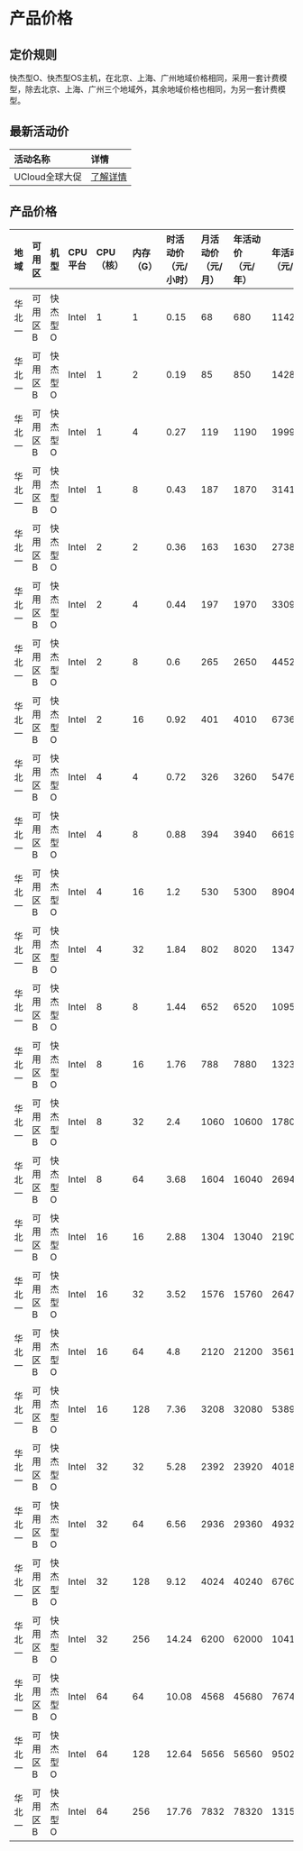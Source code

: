 # 产品价格

## 定价规则
快杰型O、快杰型OS主机，在北京、上海、广州地域价格相同，采用一套计费模型，除去北京、上海、广州三个地域外，其余地域价格也相同，为另一套计费模型。


## 最新活动价
<!-- udocs:active -->
| 活动名称 | 详情 |
| :---- | :---- |
| UCloud全球大促| [了解详情](https://www.ucloud.cn/site/active/kuaijie.html) |


## 产品价格
<!-- udocs:price -->
| 地域 | 可用区 | 机型 | CPU平台 | CPU（核） |  内存（G） |  时活动价（元/小时）| 月活动价（元/月）|  年活动价（元/年） | 年活动价（元/2年）| 年活动价（元/3年）| 操作 |
| :---- | :---- | :---- | :---- | :---- | :---- | :---- | :---- | :---- |:---- |:---- |:---- |
| 华北一 | 可用区B | 快杰型 O | Intel | 1 |  1  | 0.15 | 68 | 680 | 1142.4 | 1224 |[立即购买](https://console.ucloud.cn/uhost/uhost/create)|
| 华北一 | 可用区B | 快杰型 O | Intel | 1 |  2  | 0.19 | 85 | 850 | 1428 | 1530 |[立即购买](https://console.ucloud.cn/uhost/uhost/create)|
| 华北一 | 可用区B | 快杰型 O | Intel | 1 |  4  | 0.27 | 119 | 1190 | 1999.2 | 2142 |[立即购买](https://console.ucloud.cn/uhost/uhost/create)|
| 华北一 | 可用区B | 快杰型 O | Intel | 1 |  8  | 0.43 | 187 | 1870 | 3141.6 | 3366 |[立即购买](https://console.ucloud.cn/uhost/uhost/create)|
| 华北一 | 可用区B | 快杰型 O | Intel | 2 |  2  | 0.36 | 163 | 1630 | 2738.4 | 2934 |[立即购买](https://console.ucloud.cn/uhost/uhost/create)|
| 华北一 | 可用区B | 快杰型 O | Intel | 2 |  4  | 0.44 | 197 | 1970 | 3309.6 | 3546 |[立即购买](https://console.ucloud.cn/uhost/uhost/create)|
| 华北一 | 可用区B | 快杰型 O | Intel | 2 |  8  | 0.6 | 265 | 2650 | 4452 | 4770 |[立即购买](https://console.ucloud.cn/uhost/uhost/create)|
| 华北一 | 可用区B | 快杰型 O | Intel | 2 |  16  | 0.92 | 401 | 4010 | 6736.8 | 7218 |[立即购买](https://console.ucloud.cn/uhost/uhost/create)|
| 华北一 | 可用区B | 快杰型 O | Intel | 4 |  4  | 0.72 | 326 | 3260 | 5476.8 | 5868 |[立即购买](https://console.ucloud.cn/uhost/uhost/create)|
| 华北一 | 可用区B | 快杰型 O | Intel | 4 |  8  | 0.88 | 394 | 3940 | 6619.2 | 7092 |[立即购买](https://console.ucloud.cn/uhost/uhost/create)|
| 华北一 | 可用区B | 快杰型 O | Intel | 4 |  16  | 1.2 | 530 | 5300 | 8904 | 9540 |[立即购买](https://console.ucloud.cn/uhost/uhost/create)|
| 华北一 | 可用区B | 快杰型 O | Intel | 4 |  32  | 1.84 | 802 | 8020 | 13473.6 | 14436 |[立即购买](https://console.ucloud.cn/uhost/uhost/create)|
| 华北一 | 可用区B | 快杰型 O | Intel | 8 |  8  | 1.44 | 652 | 6520 | 10953.6 | 11736 |[立即购买](https://console.ucloud.cn/uhost/uhost/create)|
| 华北一 | 可用区B | 快杰型 O | Intel | 8 |  16  | 1.76 | 788 | 7880 | 13238.4 | 14184 |[立即购买](https://console.ucloud.cn/uhost/uhost/create)|
| 华北一 | 可用区B | 快杰型 O | Intel | 8 |  32  | 2.4 | 1060 | 10600 | 17808 | 19080 |[立即购买](https://console.ucloud.cn/uhost/uhost/create)|
| 华北一 | 可用区B | 快杰型 O | Intel | 8 |  64  | 3.68 | 1604 | 16040 | 26947.2 | 28872 |[立即购买](https://console.ucloud.cn/uhost/uhost/create)|
| 华北一 | 可用区B | 快杰型 O | Intel | 16 |  16  | 2.88 | 1304 | 13040 | 21907.2 | 23472 |[立即购买](https://console.ucloud.cn/uhost/uhost/create)|
| 华北一 | 可用区B | 快杰型 O | Intel | 16 |  32  | 3.52 | 1576 | 15760 | 26476.8 | 28368 |[立即购买](https://console.ucloud.cn/uhost/uhost/create)|
| 华北一 | 可用区B | 快杰型 O | Intel | 16 |  64  | 4.8 | 2120 | 21200 | 35616 | 38160 |[立即购买](https://console.ucloud.cn/uhost/uhost/create)|
| 华北一 | 可用区B | 快杰型 O | Intel | 16 |  128  | 7.36 | 3208 | 32080 | 53894.4 | 57744 |[立即购买](https://console.ucloud.cn/uhost/uhost/create)|
| 华北一 | 可用区B | 快杰型 O | Intel | 32 |  32  | 5.28 | 2392 | 23920 | 40185.59 | 43056 |[立即购买](https://console.ucloud.cn/uhost/uhost/create)|
| 华北一 | 可用区B | 快杰型 O | Intel | 32 |  64  | 6.56 | 2936 | 29360 | 49324.8 | 52848 |[立即购买](https://console.ucloud.cn/uhost/uhost/create)|
| 华北一 | 可用区B | 快杰型 O | Intel | 32 |  128  | 9.12 | 4024 | 40240 | 67603.2 | 72432 |[立即购买](https://console.ucloud.cn/uhost/uhost/create)|
| 华北一 | 可用区B | 快杰型 O | Intel | 32 |  256  | 14.24 | 6200 | 62000 | 104160 | 111600 |[立即购买](https://console.ucloud.cn/uhost/uhost/create)|
| 华北一 | 可用区B | 快杰型 O | Intel | 64 |  64  | 10.08 | 4568 | 45680 | 76742.39 | 82224 |[立即购买](https://console.ucloud.cn/uhost/uhost/create)|
| 华北一 | 可用区B | 快杰型 O | Intel | 64 |  128  | 12.64 | 5656 | 56560 | 95020.8 | 101808 |[立即购买](https://console.ucloud.cn/uhost/uhost/create)|
| 华北一 | 可用区B | 快杰型 O | Intel | 64 |  256  | 17.76 | 7832 | 78320 | 131577.6 | 140976 |[立即购买](https://console.ucloud.cn/uhost/uhost/create)|
